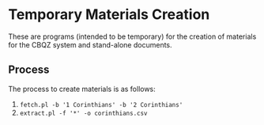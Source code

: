 # Temporary Materials Creation

These are programs (intended to be temporary) for the creation of materials for
the CBQZ system and stand-alone documents.

## Process

The process to create materials is as follows:

1. `fetch.pl -b '1 Corinthians' -b '2 Corinthians'`
2. `extract.pl -f '*' -o corinthians.csv`
